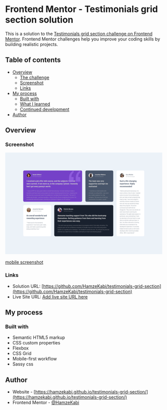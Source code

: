 # Frontend Mentor - Testimonials grid section solution

This is a solution to the [Testimonials grid section challenge on Frontend Mentor](https://www.frontendmentor.io/challenges/testimonials-grid-section-Nnw6J7Un7). Frontend Mentor challenges help you improve your coding skills by building realistic projects. 

## Table of contents

- [Overview](#overview)
  - [The challenge](#the-challenge)
  - [Screenshot](#screenshot)
  - [Links](#links)
- [My process](#my-process)
  - [Built with](#built-with)
  - [What I learned](#what-i-learned)
  - [Continued development](#continued-development)
- [Author](#author)

## Overview

### Screenshot

![Desktop screenshot](https://github.com/HamzeKabi/testimonials-grid-section/blob/e73a97312a363b1a35a987250b0626fe7140f9da/screenshots/testimonials%20grid%20section%20desktop%20screenshot.png)

[mobile screenshot](https://github.com/HamzeKabi/testimonials-grid-section/blob/e73a97312a363b1a35a987250b0626fe7140f9da/screenshots/testimonials%20grid%20section%20mobile%20screenshot.png)

### Links

- Solution URL: [https://github.com/HamzeKabi/testimonials-grid-section](https://github.com/HamzeKabi/testimonials-grid-section)
- Live Site URL: [Add live site URL here](https://your-live-site-url.com)

## My process

### Built with

- Semantic HTML5 markup
- CSS custom properties
- Flexbox
- CSS Grid
- Mobile-first workflow
- Sassy css

## Author

- Website - [https://hamzekabi.github.io/testimonials-grid-section/](https://hamzekabi.github.io/testimonials-grid-section/)
- Frontend Mentor - [@HamzeKabi](https://www.frontendmentor.io/profile/HamzeKabi)
